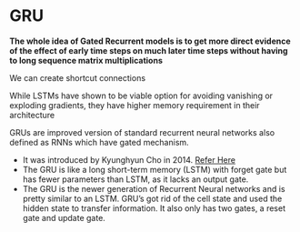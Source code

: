 # GRU



**The whole idea of Gated Recurrent models is to get more direct evidence of the effect of early time steps on much later time steps without having to long sequence matrix multiplications**

We can create shortcut connections

While LSTMs have shown to be viable option for avoiding vanishing or exploding gradients, they have higher memory requirement in their architecture

GRUs are improved version of standard recurrent neural networks also defined as RNNs which have gated mechanism.

* It was introduced by Kyunghyun Cho in 2014. [Refer Here](https://arxiv.org/abs/1406.1078)
* The GRU is like a long short-term memory \(LSTM\) with forget gate but has fewer parameters than LSTM, as it lacks an output gate.
* The GRU is the newer generation of Recurrent Neural networks and is pretty similar to an LSTM. GRU’s got rid of the cell state and used the hidden state to transfer information. It also only has two gates, a reset gate and update gate.

